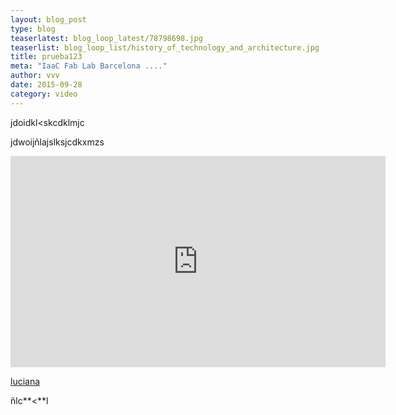 ```yaml
---
layout: blog_post
type: blog
teaserlatest: blog_loop_latest/78798698.jpg
teaserlist: blog_loop_list/history_of_technology_and_architecture.jpg
title: prueba123
meta: "IaaC Fab Lab Barcelona ...."
author: vvv
date: 2015-09-28
category: video
---
```

jdoidkl<skcdklmjc

jdwoij&ntilde;lajslksjcdkxmzs

 

**<iframe src="https://player.vimeo.com/video/133676785?color=ffffff" width="600" height="338" frameborder="0" webkitallowfullscreen mozallowfullscreen allowfullscreen></iframe>**

[luciana](http://iaac.net/)

&ntilde;lc**<**l